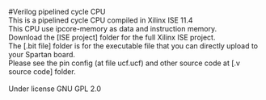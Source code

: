 #Verilog pipelined cycle CPU<br />
This is a pipelined cycle CPU compiled in Xilinx ISE 11.4<br />
This CPU use ipcore-memory as data and instruction memory.<br />
Download the [ISE project] folder for the full Xilinx ISE project.<br />
The [.bit file] folder is for the executable file that you can directly upload to your Spartan board.<br />
Please see the pin config (at file ucf.ucf) and other source code at [.v source code] folder.<br />
<br />
Under license GNU GPL 2.0